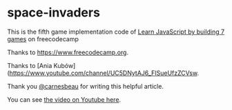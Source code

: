 # space-invaders

This is the fifth game implementation code of [Learn JavaScript by building 7 games](https://www.freecodecamp.org/news/learn-javascript-by-building-7-games-video-course/) on freecodecamp

Thanks to https://www.freecodecamp.org.

Thanks to [Ania Kubów](https://www.youtube.com/channel/UC5DNytAJ6_FISueUfzZCVsw.

Thank you [@carnesbeau](https://twitter.com/CarnesBeau) for writing this helpful article.

You can see [the video on Youtube here](https://www.youtube.com/watch?v=lhNdUVh3qCc).
